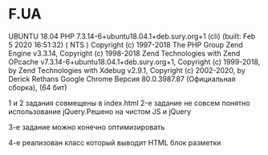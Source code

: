 # F.UA
UBUNTU 18.04
PHP 7.3.14-6+ubuntu18.04.1+deb.sury.org+1 (cli) (built: Feb  5 2020 16:51:32) ( NTS )
Copyright (c) 1997-2018 The PHP Group
Zend Engine v3.3.14, Copyright (c) 1998-2018 Zend Technologies
    with Zend OPcache v7.3.14-6+ubuntu18.04.1+deb.sury.org+1, Copyright (c) 1999-2018, by Zend Technologies
    with Xdebug v2.9.1, Copyright (c) 2002-2020, by Derick Rethans
Google Chrome
Версия 80.0.3987.87 (Официальная сборка), (64 бит)


1 и 2 задания совмещены в index.html
2-е задание не совсем понятно использование jQuery.Решено на чистом JS и jQuery 

3-e задание можно конечно оптимизировать 

4-е реализован класс который выводит HTML блок разметки 
